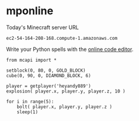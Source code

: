# mponline

Today's Minecraft server URL

    ec2-54-164-208-168.compute-1.amazonaws.com

Write your Python spells with the <a href="http://ec2-54-164-208-168.compute-1.amazonaws.com" target="_blank">online code editor</a>.

    from mcapi import *
    
    setblock(0, 80, 0, GOLD_BLOCK)
    cube(0, 90, 0, DIAMOND_BLOCK, 6)
    
    player = getplayer('heyandy889')
    explosion( player.x, player.y, player.z, 10 )
    
    for i in range(5):
        bolt( player.x, player.y, player.z )
        sleep(1)

